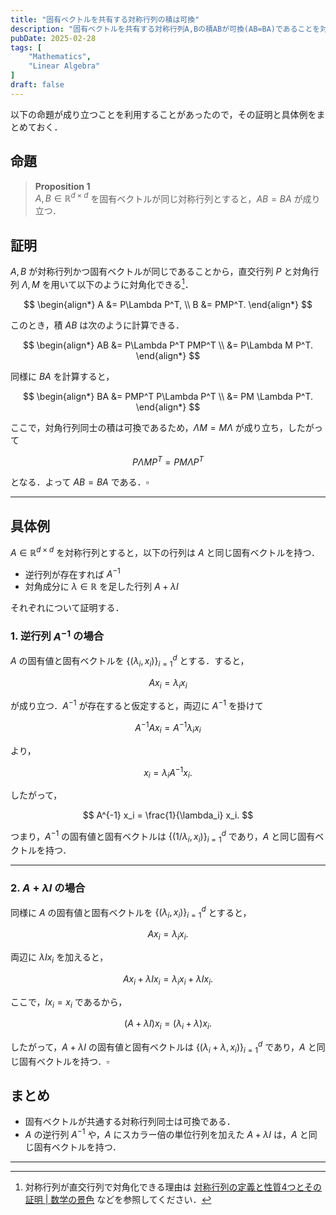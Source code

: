 ```yaml
---
title: "固有ベクトルを共有する対称行列の積は可換"
description: "固有ベクトルを共有する対称行列A,Bの積ABが可換(AB=BA)であることを対角化で証明．逆行列やA+λIの具体例を解説．"
pubDate: 2025-02-28
tags: [
    "Mathematics",
    "Linear Algebra"
]
draft: false
---
```



以下の命題が成り立つことを利用することがあったので，その証明と具体例をまとめておく．

## 命題

> **Proposition 1**  <br>
> $A, B\in\mathbb R^{d\times d}$ を固有ベクトルが同じ対称行列とすると，$AB=BA$ が成り立つ．

## 証明

$A, B$ が対称行列かつ固有ベクトルが同じであることから，直交行列 $P$ と対角行列 $\Lambda, M$ を用いて以下のように対角化できる[^1]．

$$
\begin{align*}
A &= P\Lambda P^T, \\
B &= PMP^T.
\end{align*}
$$

このとき，積 $AB$ は次のように計算できる．

$$
\begin{align*}
AB &= P\Lambda P^T PMP^T \\
&= P\Lambda M P^T.
\end{align*}
$$

同様に $BA$ を計算すると，

$$
\begin{align*}
BA &= PMP^T P\Lambda P^T \\
&= PM \Lambda P^T.
\end{align*}
$$

ここで，対角行列同士の積は可換であるため，$\Lambda M = M \Lambda$ が成り立ち，したがって

$$
P\Lambda M P^T = PM \Lambda P^T
$$

となる．よって $AB = BA$ である．$\square$

---

## 具体例

$A\in\mathbb R^{d\times d}$ を対称行列とすると，以下の行列は $A$ と同じ固有ベクトルを持つ．

- 逆行列が存在すれば $A^{-1}$
- 対角成分に $\lambda\in\mathbb R$ を足した行列 $A+\lambda I$

それぞれについて証明する．

### **1. 逆行列 $A^{-1}$ の場合**

$A$ の固有値と固有ベクトルを $\{ (\lambda_i, x_i) \}_{i=1}^d$ とする．すると，

$$
A x_i = \lambda_i x_i
$$

が成り立つ．$A^{-1}$ が存在すると仮定すると，両辺に $A^{-1}$ を掛けて

$$
A^{-1} A x_i = A^{-1} \lambda_i x_i
$$

より，

$$
x_i = \lambda_i A^{-1} x_i.
$$

したがって，

$$
A^{-1} x_i = \frac{1}{\lambda_i} x_i.
$$

つまり，$A^{-1}$ の固有値と固有ベクトルは $\{ (1/\lambda_i, x_i) \}_{i=1}^d$ であり，$A$ と同じ固有ベクトルを持つ．

---

### **2. $A+\lambda I$ の場合**

同様に $A$ の固有値と固有ベクトルを $\{ (\lambda_i, x_i) \}_{i=1}^d$ とすると，

$$
A x_i = \lambda_i x_i.
$$

両辺に $\lambda I x_i$ を加えると，

$$
A x_i + \lambda I x_i = \lambda_i x_i + \lambda I x_i.
$$

ここで，$I x_i = x_i$ であるから，

$$
(A+\lambda I) x_i = (\lambda_i+\lambda) x_i.
$$

したがって，$A+\lambda I$ の固有値と固有ベクトルは $\{ (\lambda_i+\lambda, x_i) \}_{i=1}^d$ であり，$A$ と同じ固有ベクトルを持つ．$\square$

## まとめ

- 固有ベクトルが共通する対称行列同士は可換である．
- $A$ の逆行列 $A^{-1}$ や，$A$ にスカラー倍の単位行列を加えた $A+\lambda I$ は，$A$ と同じ固有ベクトルを持つ．

---

[^1]: 対称行列が直交行列で対角化できる理由は [対称行列の定義と性質4つとその証明 \| 数学の景色](https://mathlandscape.com/sym-matrix/) などを参照してください．
